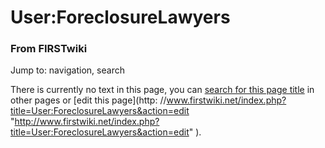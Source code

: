 

# User:ForeclosureLawyers

### From FIRSTwiki

Jump to: navigation, search

There is currently no text in this page, you can [search for this page
title](Special:Search/ForeclosureLawyers
"Special:Search/ForeclosureLawyers" ) in other pages or [edit this page](http:
//www.firstwiki.net/index.php?title=User:ForeclosureLawyers&action=edit
"http://www.firstwiki.net/index.php?title=User:ForeclosureLawyers&action=edit"
).

